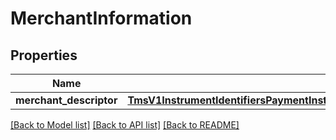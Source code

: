 # MerchantInformation

## Properties
Name | Type | Description | Notes
------------ | ------------- | ------------- | -------------
**merchant_descriptor** | [**TmsV1InstrumentIdentifiersPaymentInstrumentsGet200ResponseEmbeddedMerchantInformationMerchantDescriptor**](TmsV1InstrumentIdentifiersPaymentInstrumentsGet200ResponseEmbeddedMerchantInformationMerchantDescriptor.md) |  | [optional] 

[[Back to Model list]](../README.md#documentation-for-models) [[Back to API list]](../README.md#documentation-for-api-endpoints) [[Back to README]](../README.md)


